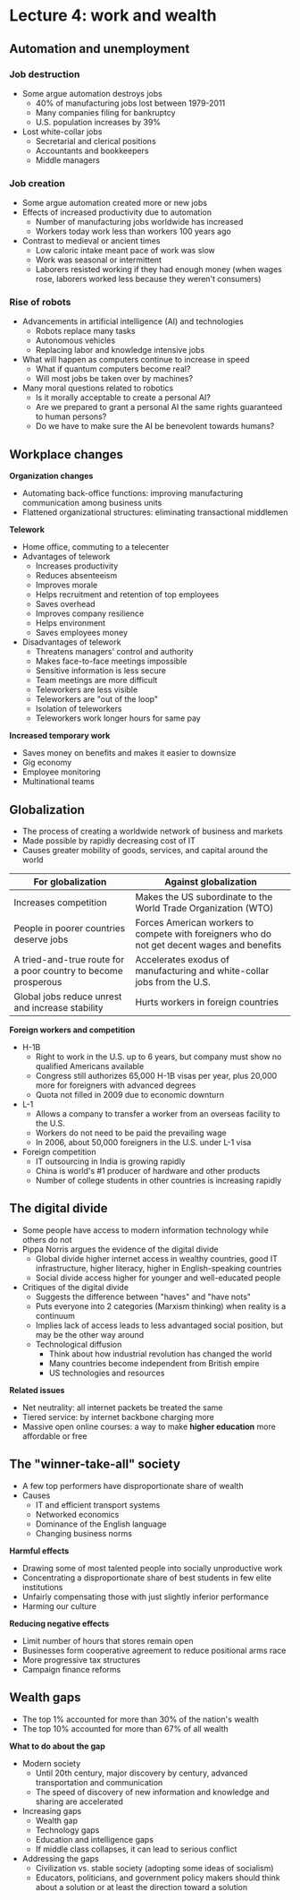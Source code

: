 # Lecture 4: work and wealth

## Automation and unemployment

### Job destruction

- Some argue automation destroys jobs
  - 40% of manufacturing jobs lost between 1979-2011
  - Many companies filing for bankruptcy
  - U.S. population increases by 39%
- Lost white-collar jobs
  - Secretarial and clerical positions
  - Accountants and bookkeepers
  - Middle managers

### Job creation

- Some argue automation created more or new jobs
- Effects of increased productivity due to automation
  - Number of manufacturing jobs worldwide has increased
  - Workers today work less than workers 100 years ago
- Contrast to medieval or ancient times
  - Low caloric intake meant pace of work was slow
  - Work was seasonal or intermittent
  - Laborers resisted working if they had enough money (when wages rose, laborers worked less because they weren't consumers)

### Rise of robots

- Advancements in artificial intelligence (AI) and technologies
  - Robots replace many tasks
  - Autonomous vehicles
  - Replacing labor and knowledge intensive jobs
- What will happen as computers continue to increase in speed
  - What if quantum computers become real?
  - Will most jobs be taken over by machines?
- Many moral questions related to robotics
  - Is it morally acceptable to create a personal AI?
  - Are we prepared to grant a personal AI the same rights guaranteed to human persons?
  - Do we have to make sure the AI be benevolent towards humans?

## Workplace changes

**Organization changes**

- Automating back-office functions: improving manufacturing communication among business units
- Flattened organizational structures: eliminating transactional middlemen

**Telework**

- Home office, commuting to a telecenter
- Advantages of telework
  - Increases productivity
  - Reduces absenteeism
  - Improves morale
  - Helps recruitment and retention of top employees
  - Saves overhead
  - Improves company resilience
  - Helps environment
  - Saves employees money
- Disadvantages of telework
  - Threatens managers' control and authority
  - Makes face-to-face meetings impossible
  - Sensitive information is less secure
  - Team meetings are more difficult
  - Teleworkers are less visible
  - Teleworkers are "out of the loop"
  - Isolation of teleworkers
  - Teleworkers work longer hours for same pay

**Increased temporary work**

- Saves money on benefits and makes it easier to downsize
- Gig economy
- Employee monitoring
- Multinational teams

## Globalization

- The process of creating a worldwide network of business and markets
- Made possible by rapidly decreasing cost of IT
- Causes greater mobility of goods, services, and capital around the world

| For globalization | Against globalization |
| ----------------- | --------------------- |
| Increases competition | Makes the US subordinate to the World Trade Organization (WTO) |
| People in poorer countries deserve jobs | Forces American workers to compete with foreigners who do not get decent wages and benefits |
| A tried-and-true route for a poor country to become prosperous | Accelerates exodus of manufacturing and white-collar jobs from the U.S. |
| Global jobs reduce unrest and increase stability | Hurts workers in foreign countries |

**Foreign workers and competition**

- H-1B
  - Right to work in the U.S. up to 6 years, but company must show no qualified Americans available
  - Congress still authorizes 65,000 H-1B visas per year, plus 20,000 more for foreigners with advanced degrees
  - Quota not filled in 2009 due to economic downturn
- L-1
  - Allows a company to transfer a worker from an overseas facility to the U.S.
  - Workers do not need to be paid the prevailing wage
  - In 2006, about 50,000 foreigners in the U.S. under L-1 visa
- Foreign competition
  - IT outsourcing in India is growing rapidly
  - China is world's #1 producer of hardware and other products
  - Number of college students in other countries is increasing rapidly

## The digital divide

- Some people have access to modern information technology while others do not
- Pippa Norris argues the evidence of the digital divide
  - Global divide higher internet access in wealthy countries, good IT infrastructure, higher literacy, higher in English-speaking countries
  - Social divide access higher for younger and well-educated people
- Critiques of the digital divide
  - Suggests the difference between "haves" and "have nots"
  - Puts everyone into 2 categories (Marxism thinking) when reality is a continuum
  - Implies lack of access leads to less advantaged social position, but may be the other way around
  - Technological diffusion
    - Think about how industrial revolution has changed the world
    - Many countries become independent from British empire
    - US technologies and resources

**Related issues**

- Net neutrality: all internet packets be treated the same
- Tiered service: by internet backbone charging more
- Massive open online courses: a way to make **higher education** more affordable or free

## The "winner-take-all" society

- A few top performers have disproportionate share of wealth
- Causes
  - IT and efficient transport systems
  - Networked economics
  - Dominance of the English language
  - Changing business norms

**Harmful effects**

- Drawing some of most talented people into socially unproductive work
- Concentrating a disproportionate share of best students in few elite institutions
- Unfairly compensating those with just slightly inferior performance
- Harming our culture

**Reducing negative effects**

- Limit number of hours that stores remain open
- Businesses form cooperative agreement to reduce positional arms race
- More progressive tax structures
- Campaign finance reforms

## Wealth gaps

- The top 1% accounted for more than 30% of the nation's wealth
- The top 10% accounted for more than 67% of all wealth

**What to do about the gap**

- Modern society
  - Until 20th century, major discovery by century, advanced transportation and communication
  - The speed of discovery of new information and knowledge and sharing are accelerated
- Increasing gaps
  - Wealth gap
  - Technology gaps
  - Education and intelligence gaps
  - If middle class collapses, it can lead to serious conflict
- Addressing the gaps
  - Civilization vs. stable society (adopting some ideas of socialism)
  - Educators, politicians, and government policy makers should think about a solution or at least the direction toward a solution
